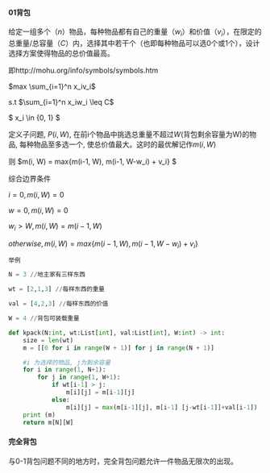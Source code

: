 #### 01背包

给定一组多个（$n$）物品，每种物品都有自己的重量（$w_i$）和价值（$v_i$），在限定的总重量/总容量（$C$）内，选择其中若干个（也即每种物品可以选0个或1个），设计选择方案使得物品的总价值最高。

即http://mohu.org/info/symbols/symbols.htm


$max \sum_{i=1}^n x_iv_i$

s.t $\sum_{i=1}^n x_iw_i \leq C$

$ x_i \in \{0, 1\} $

定义子问题, $P(i, W)$, 在前i个物品中挑选总重量不超过$W$(背包剩余容量为W)的物品, 每种物品至多选一个, 使总价值最大。这时的最优解记作$m(i, W)$

则
$m(i, W) = max\{m(i-1, W), m(i-1, W-w_i) + v_i\} $

综合边界条件

$i=0, m(i, W)=0$

$w=0, m(i, W)=0$

$w_i>W, m(i, W) = m(i-1, W)$


$otherwise, m(i, W) = max\{m(i-1, W), m(i-1, W-w_i) + v_i\}$

```py
举例

N = 3 //地主家有三样东西

wt = [2,1,3] //每样东西的重量

val = [4,2,3] //每样东西的价值

W = 4 //背包可装载重量

def kpack(N:int, wt:List[int], val:List[int], W:int) -> int:
    size = len(wt)
    m = [[0 for i in range(W + 1)] for j in range(N + 1)]

    #i 为选择的物品, j为剩余容量
    for i in range(1, N+1):
        for j in range(1, W+1):
            if wt[i-1] > j:
                m[i][j] = m[i-1][j]
            else:
                m[i][j] = max(m[i-1][j], m[i-1] [j-wt[i-1]]+val[i-1])
    print (m)
    return m[N][W]
```
#### 完全背包

与0-1背包问题不同的地方时，完全背包问题允许一件物品无限次的出现。

